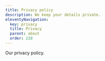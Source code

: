 ```yaml
---
title: Privacy policy
description: We keep your details private.
eleventyNavigation:
  key: privacy
  title: Privacy
  parent: about
  order: 220
---
```


Our privacy policy.
